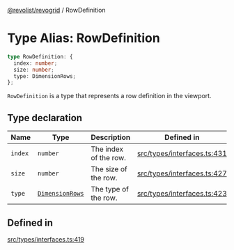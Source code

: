 [@revolist/revogrid](README.md) / RowDefinition

# Type Alias: RowDefinition

```ts
type RowDefinition: {
  index: number;
  size: number;
  type: DimensionRows;
};
```

`RowDefinition` is a type that represents a row definition in the
viewport.

## Type declaration

| Name | Type | Description | Defined in |
| ------ | ------ | ------ | ------ |
| `index` | `number` | The index of the row. | [src/types/interfaces.ts:431](https://github.com/revolist/revogrid/blob/a649ddca5a4a20f5f68ee92610066873d77a049a/src/types/interfaces.ts#L431) |
| `size` | `number` | The size of the row. | [src/types/interfaces.ts:427](https://github.com/revolist/revogrid/blob/a649ddca5a4a20f5f68ee92610066873d77a049a/src/types/interfaces.ts#L427) |
| `type` | [`DimensionRows`](TypeAlias.DimensionRows.md) | The type of the row. | [src/types/interfaces.ts:423](https://github.com/revolist/revogrid/blob/a649ddca5a4a20f5f68ee92610066873d77a049a/src/types/interfaces.ts#L423) |

## Defined in

[src/types/interfaces.ts:419](https://github.com/revolist/revogrid/blob/a649ddca5a4a20f5f68ee92610066873d77a049a/src/types/interfaces.ts#L419)
